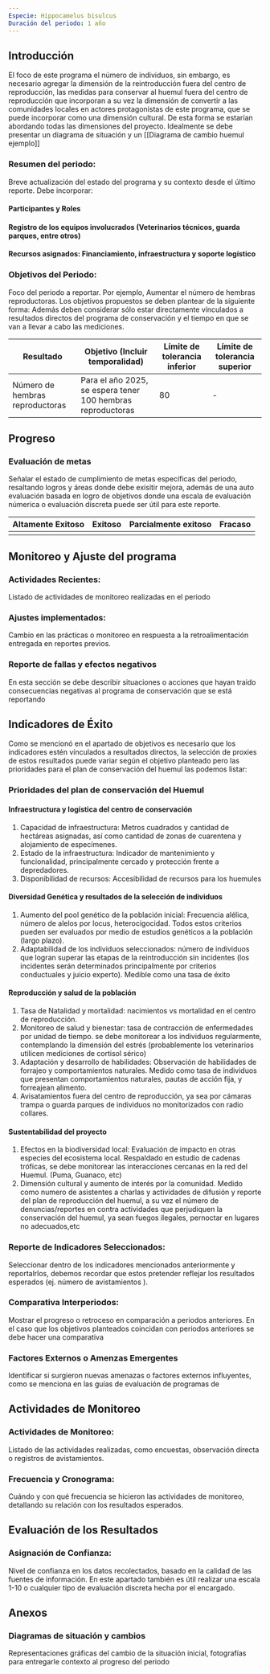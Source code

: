 ```yaml
---
Especie: Hippocamelus bisulcus
Duración del periodo: 1 año
---
```

## Introducción
El foco de este programa el número de individuos, sin embargo, es necesario agregar la dimensión de la reintroducción fuera del centro de reproducción, las medidas para conservar al huemul fuera del centro de reproducción que incorporan a su vez la dimensión de convertir a las comunidades locales en actores protagonistas de este programa, que se puede incorporar como una dimensión cultural. De esta forma se estarían abordando todas las dimensiones del proyecto.
Idealmente se debe presentar un diagrama de situación y un [[Diagrama de cambio huemul ejemplo]]
### Resumen del periodo: 
Breve actualización del estado del programa y su contexto desde el último reporte.
Debe incorporar:
#### Participantes y Roles
#### Registro de los equipos involucrados (Veterinarios técnicos, guarda parques, entre otros)

#### Recursos asignados: Financiamiento, infraestructura y soporte logístico
### Objetivos del Periodo:
Foco del periodo a reportar. Por ejemplo, Aumentar el número de hembras reproductoras. Los objetivos propuestos se deben plantear de la siguiente forma: Además deben considerar sólo estar directamente vínculados a resultados directos del programa de conservación y el tiempo en que se van a llevar a cabo las mediciones.

| Resultado                       | Objetivo (Incluir temporalidad)                             | Límite de tolerancia inferior | Límite de tolerancia superior |
| ------------------------------- | ----------------------------------------------------------- | ----------------------------- | ----------------------------- |
| Número de hembras reproductoras | Para el año 2025, se espera tener 100 hembras reproductoras | 80                            | -                             |

## Progreso

### Evaluación de metas
Señalar el estado de cumplimiento de metas específicas del periodo, resaltando logros y áreas donde debe exisitir mejora, además de una auto evaluación basada en logro de objetivos donde una escala de evaluación númerica o evaluación discreta puede ser útil para este reporte.

| Altamente Exitoso | Exitoso | Parcialmente exitoso | Fracaso |
| ----------------- | ------- | -------------------- | ------- |
|                   |         |                      |         |


## Monitoreo y Ajuste del programa
### Actividades Recientes:
Listado de actividades de monitoreo realizadas en el periodo
### Ajustes implementados:
Cambio en las prácticas o monitoreo en respuesta a la retroalimentación entregada en reportes previos.
### Reporte de fallas y efectos negativos
En esta sección se debe describir situaciones o acciones que hayan traido consecuencias negativas al programa de conservación que se está reportando
## Indicadores de Éxito
Como se mencionó en el apartado de objetivos  es necesario que los indicadores estén vínculados a resultados directos, la selección de proxies de estos resultados puede variar según el objetivo planteado pero las prioridades para el plan de conservación del huemul las podemos listar:
### Prioridades del plan de conservación del Huemul
#### Infraestructura y logística del centro de conservación
1. Capacidad de infraestructura: Metros cuadrados y cantidad de hectáreas asignadas, así como cantidad de zonas de cuarentena y alojamiento de especímenes.
2. Estado de la infraestructura: Indicador de mantenimiento y funcionalidad, principalmente cercado y protección frente a depredadores.
3. Disponibilidad de recursos: Accesibilidad de recursos para los huemules
#### Diversidad Genética y  resultados de la selección de individuos
1. Aumento del pool genético de la población inicial: Frecuencia alélica, número de alelos por locus, heterocigocidad. Todos estos criterios pueden ser evaluados por medio de estudios genéticos a la población (largo plazo).
2. Adaptabilidad de los individuos seleccionados: número de individuos que logran superar las etapas de la reintroducción sin incidentes (los incidentes serán determinados principalmente por criterios conductuales y juicio experto). Medible como una tasa de éxito
#### Reproducción y salud de la población
1. Tasa de Natalidad y mortalidad: nacimientos vs mortalidad en el centro de reproducción.
2. Monitoreo de salud y bienestar: tasa de contracción de enfermedades por unidad de tiempo. se debe monitorear a los individuos regularmente, contemplando la dimensión del estrés (probablemente los veterinarios utilicen mediciones de cortisol sérico)
3. Adaptación y desarrollo de habilidades: Observación de habilidades de forrajeo y comportamientos naturales. Medido como tasa de individuos que presentan comportamientos naturales, pautas de acción fija, y forreajean alimento.
4. Avisatamientos fuera del centro de reproducción, ya sea por cámaras trampa o guarda parques de individuos no monitorizados con radio collares.
#### Sustentabilidad del proyecto
1. Efectos en la biodiversidad local: Evaluación de impacto en otras especies del ecosistema local. Respaldado en estudio de cadenas tróficas, se debe monitorear las interacciones cercanas en la red del Huemul. (Puma, Guanaco, etc)
2.  Dimensión cultural y aumento de interés por la comunidad. Medido como numero de asistentes a charlas y actividades de difusión y reporte del plan de reproducción del huemul, a su vez el número de denuncias/reportes en contra actividades que perjudiquen la conservación del huemul, ya sean fuegos ilegales, pernoctar en lugares no adecuados,etc 
### Reporte de Indicadores Seleccionados:
Seleccionar dentro de los indicadores mencionados anteriormente y reportalrlos, debemos recordar que estos pretender reflejar los resultados esperados (ej. número de avistamientos ).
### Comparativa Interperiodos:
Mostrar el progreso o retroceso en comparación a periodos anteriores. En el caso que los objetivos planteados coincidan con periodos anteriores se debe hacer una comparativa
### Factores Externos o Amenzas Emergentes
Identificar si surgieron nuevas amenazas o factores externos influyentes, como se menciona en las guías de evaluación de programas de 
## Actividades de Monitoreo

### Actividades de Monitoreo:
Listado de las actividades realizadas, como encuestas, observación directa o registros de avistamientos.
### Frecuencia y Cronograma: 
Cuándo y con qué frecuencia se hicieron las actividades de monitoreo, detallando su relación con los resultados esperados.
## Evaluación de los Resultados

### Asignación de Confianza:
Nivel de confianza en los datos recolectados, basado en la calidad de las fuentes de información. En este apartado también es útil realizar una escala 1-10 o cualquier tipo de evaluación discreta hecha por el encargado.

## Anexos
### Diagramas de situación y cambios
Representaciones gráficas del cambio de la situación inicial, fotografías para entregarle contexto al progreso del periodo